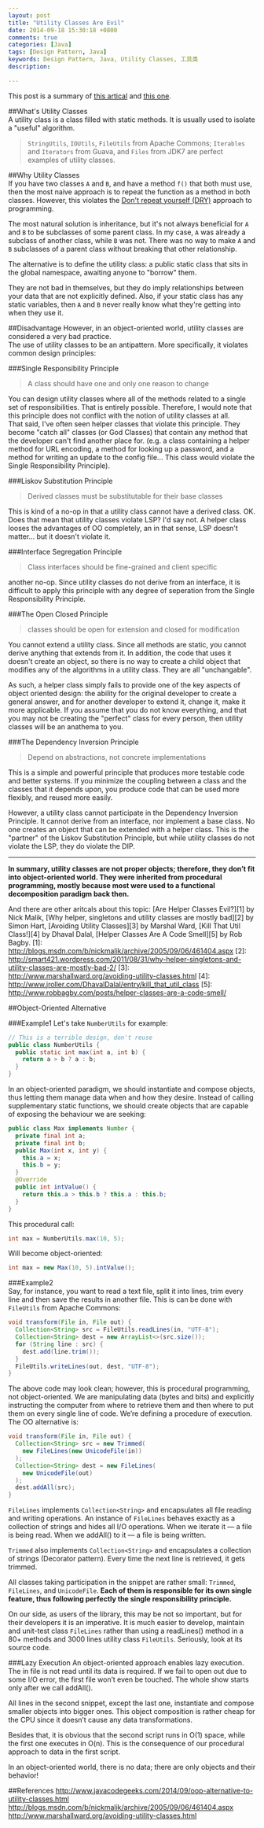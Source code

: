 ```yaml
---
layout: post
title: "Utility Classes Are Evil"
date: 2014-09-18 15:30:18 +0800
comments: true
categories: [Java]
tags: [Design Pattern, Java] 
keywords: Design Pattern, Java, Utility Classes, 工具类   
description:   

---
```

This post is a summary of [this artical](http://www.javacodegeeks.com/2014/09/oop-alternative-to-utility-classes.html) and [this one](http://blogs.msdn.com/b/nickmalik/archive/2005/09/06/461404.aspx).

		
##What's Utility Classes  
A utility class is a class filled with static methods.  It is usually used to isolate a "useful" algorithm.  
>`StringUtils`, `IOUtils`, `FileUtils` from Apache Commons; `Iterables` and `Iterators` from Guava, and `Files` from JDK7 are perfect examples of utility classes.  

##Why Utility Classes  
If you have two classes `A` and `B`, and have a method `f()` that both must use, then the most naive approach is to repeat the function as a method in both classes. However, this violates the [Don't repeat yourself (DRY)][dry] approach to programming.   

[dry]:http://en.wikipedia.org/wiki/Don't_repeat_yourself  
    
  
  
The most natural solution is inheritance, but it's not always beneficial for `A` and `B` to be subclasses of some parent class. In my case, `A` was already a subclass of another class, while `B` was not. There was no way to make `A` and `B` subclasses of a parent class without breaking that other relationship.  

The alternative is to define the utility class: a public static class that sits in the global namespace, awaiting anyone to "borrow" them.   

They are not bad in themselves, but they do imply relationships between your data that are not explicitly defined. Also, if your static class has any static variables, then `A` and `B` never really know what they're getting into when they use it.

<!--more-->

##Disadvantage
However, in an object-oriented world, utility classes are considered a very bad practice.  
The use of utility classes to be an antipattern. More specifically, it violates common design principles: 

###Single Responsibility Principle
>A class should have one and only one reason to change  
  
You can design utility classes where all of the methods related to a single set of responsibilities.  That is entirely possible.  Therefore, I would note that this principle does not conflict with the notion of utility classes at all.  
That said, I've often seen helper classes that violate this principle.  They become "catch all" classes (or God Classes) that contain any method that the developer can't find another place for.  (e.g. a class containing a helper method for URL encoding, a method for looking up a password, and a method for writing an update to the config file... This class would violate the Single Responsibility Principle).

###Liskov Substitution Principle  
>Derived classes must be substitutable for their base classes  

This is kind of a no-op in that a utility class cannot have a derived class.  OK.  Does that mean that utility classes violate LSP?  I'd say not.  A helper class looses the advantages of OO completely, an in that sense, LSP doesn't matter... but it doesn't violate it.

###Interface Segregation Principle  
>Class interfaces should be fine-grained and client specific   

another no-op.  Since utility classes do not derive from an interface, it is difficult to apply this principle with any degree of seperation from the Single Responsibility Principle. 


###The Open Closed Principle  

>classes should be open for extension and closed for modification  

You cannot extend a utility class.  Since all methods are static, you cannot derive anything that extends from it.  In addition, the code that uses it doesn't create an object, so there is no way to create a child object that modifies any of the algorithms in a utility class.  They are all "unchangable".  

As such, a helper class simply fails to provide one of the key aspects of object oriented design: the ability for the original developer to create a general answer, and for another developer to extend it, change it, make it more applicable.  If you assume that you do not know everything, and that you may not be creating the "perfect" class for every person, then utility classes will be an anathema to you.

###The Dependency Inversion Principle  
>Depend on abstractions, not concrete implementations  

This is a simple and powerful principle that produces more testable code and better systems.  If you minimize the coupling between a class and the classes that it depends upon, you produce code that can be used more flexibly, and reused more easily.  

However, a utility class cannot participate in the Dependency Inversion Principle.  It cannot derive from an interface, nor implement a base class.  No one creates an object that can be extended with a helper class.  This is the "partner" of the Liskov Substitution Principle, but while utility classes do not violate the LSP, they do violate the DIP. 

---

**In summary, utility classes are not proper objects; therefore, they don’t fit into object-oriented world. They were inherited from procedural programming, mostly because most were used to a functional decomposition paradigm back then.**

And there are other aritcals about this topic:  [Are Helper Classes Evil?][1] by Nick Malik, [Why helper, singletons and utility classes are mostly bad][2] by Simon Hart, [Avoiding Utility Classes][3] by Marshal Ward, [Kill That Util Class!][4] by Dhaval Dalal, [Helper Classes Are A Code Smell][5] by Rob Bagby.
[1]: http://blogs.msdn.com/b/nickmalik/archive/2005/09/06/461404.aspx
[2]: http://smart421.wordpress.com/2011/08/31/why-helper-singletons-and-utility-classes-are-mostly-bad-2/
[3]: http://www.marshallward.org/avoiding-utility-classes.html
[4]: http://www.jroller.com/DhavalDalal/entry/kill_that_util_class
[5]: http://www.robbagby.com/posts/helper-classes-are-a-code-smell/

##Object-Oriented Alternative

###Example1
Let's take `NumberUtils` for example:  

```java Utility Class
// This is a terrible design, don't reuse
public class NumberUtils {
  public static int max(int a, int b) {
    return a > b ? a : b;
  }
}
```

In an object-oriented paradigm, we should instantiate and compose objects, thus letting them manage data when and how they desire. Instead of calling supplementary static functions, we should create objects that are capable of exposing the behaviour we are seeking:  

```java OO Class
public class Max implements Number {
  private final int a;
  private final int b;
  public Max(int x, int y) {
    this.a = x;
    this.b = y;
  }
  @Override
  public int intValue() {
    return this.a > this.b ? this.a : this.b;
  }
}
```

This procedural call:  
```java
int max = NumberUtils.max(10, 5);  
```  
Will become object-oriented:  
```java
int max = new Max(10, 5).intValue();
```

###Example2  
Say, for instance, you want to read a text file, split it into lines, trim every line and then save the results in another file. This is can be done with `FileUtils` from Apache Commons:

```java Utility Class   
void transform(File in, File out) {
  Collection<String> src = FileUtils.readLines(in, "UTF-8");
  Collection<String> dest = new ArrayList<>(src.size());
  for (String line : src) {
    dest.add(line.trim());
  }
  FileUtils.writeLines(out, dest, "UTF-8");
}
```   
The above code may look clean; however, this is procedural programming, not object-oriented. We are manipulating data (bytes and bits) and explicitly instructing the computer from where to retrieve them and then where to put them on every single line of code. We’re defining a procedure of execution.  
The OO alternative is:  

```java OO classes
void transform(File in, File out) {
  Collection<String> src = new Trimmed(
    new FileLines(new UnicodeFile(in))
  );
  Collection<String> dest = new FileLines(
    new UnicodeFile(out)
  );
  dest.addAll(src);
}
```  

`FileLines` implements `Collection<String>` and encapsulates all file reading and writing operations. An instance of `FileLines` behaves exactly as a collection of strings and hides all I/O operations. When we iterate it — a file is being read. When we addAll() to it — a file is being written.

`Trimmed` also implements `Collection<String>` and encapsulates a collection of strings (Decorator pattern). Every time the next line is retrieved, it gets trimmed.

All classes taking participation in the snippet are rather small: `Trimmed`, `FileLines`, and `UnicodeFile`. **Each of them is responsible for its own single feature, thus following perfectly the single responsibility principle.**

On our side, as users of the library, this may be not so important, but for their developers it is an imperative. It is much easier to develop, maintain and unit-test class `FileLines` rather than using a readLines() method in a 80+ methods and 3000 lines utility class `FileUtils`. Seriously, look at its source code.

###Lazy Execution
An object-oriented approach enables lazy execution. The in file is not read until its data is required. If we fail to open out due to some I/O error, the first file won’t even be touched. The whole show starts only after we call addAll().

All lines in the second snippet, except the last one, instantiate and compose smaller objects into bigger ones. This object composition is rather cheap for the CPU since it doesn’t cause any data transformations.

Besides that, it is obvious that the second script runs in O(1) space, while the first one executes in O(n). This is the consequence of our procedural approach to data in the first script.

In an object-oriented world, there is no data; there are only objects and their behavior!




##References
http://www.javacodegeeks.com/2014/09/oop-alternative-to-utility-classes.html  
http://blogs.msdn.com/b/nickmalik/archive/2005/09/06/461404.aspx  
http://www.marshallward.org/avoiding-utility-classes.html  

